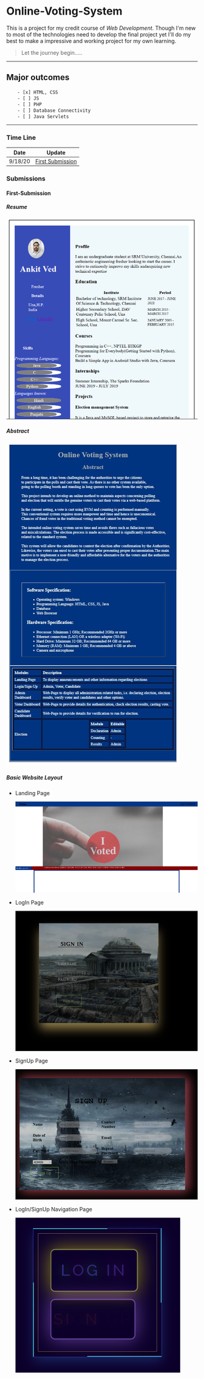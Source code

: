 # Online-Voting-System

This is a project for my credit course of *Web Development*. Though I'm new to most of the technologies need to develop the final project yet I'll do my best to make a impressive and working project for my own learning.
> Let the journey begin.....
---

## Major outcomes

        - [x] HTML, CSS
        - [ ] JS
        - [ ] PHP
        - [ ] Database Connectivity
        - [ ] Java Servlets

---

### Time Line

| Date    | Update                     |
| ------- | -------------------------- |
| 9/18/20 | [First Submission](#First-Submission) |

### Submissions

#### First-Submission

##### Resume

![Resume Ankit Ved](/readme/firstSub/resume.jpg "Ankit Ved")

##### Abstract

![Project Abstract](/readme/firstSub/abstract.jpg "Online Voting System")

##### Basic Website Layout

- Landing Page
  
  ![landing Page](/readme/firstSub/land.jpg "Online Voting System")
- LogIn Page
  
  ![LogIn Page](/readme/firstSub/log-in.jpg )
- SignUp Page
  
  ![SignUp Page](/readme/firstSub/signup.jpg )
- LogIn/SignUp Navigation Page
  
  ![LogIn/SignUp Navigation Page](/readme/firstSub/tran.jpg )
